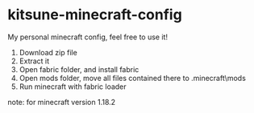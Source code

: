 # kitsune-minecraft-config
My personal minecraft config, feel free to use it!

1. Download zip file
2. Extract it
3. Open fabric folder, and install fabric
4. Open mods folder, move all files contained there to \.minecraft\mods
5. Run minecraft with fabric loader

note: 
for minecraft version 1.18.2
